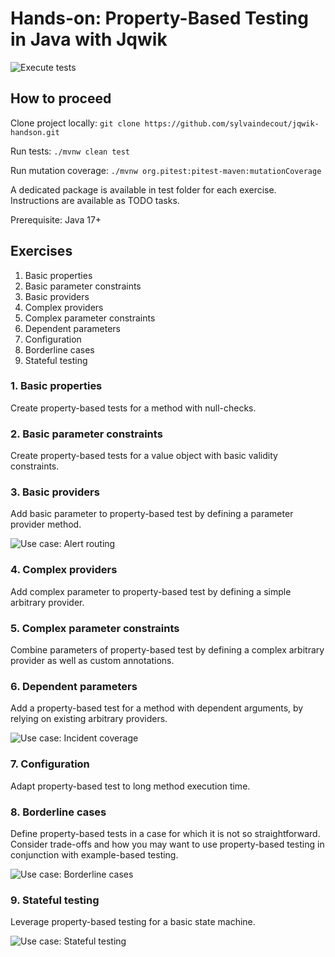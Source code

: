 # Hands-on: Property-Based Testing in Java with Jqwik

![Execute tests](https://github.com/sylvaindecout/jqwik-handson/workflows/Execute%20tests/badge.svg)

## How to proceed
Clone project locally:
`git clone https://github.com/sylvaindecout/jqwik-handson.git`

Run tests:
`./mvnw clean test`

Run mutation coverage:
`./mvnw org.pitest:pitest-maven:mutationCoverage`

A dedicated package is available in test folder for each exercise.
Instructions are available as TODO tasks.

Prerequisite: Java 17+

## Exercises
1. Basic properties
2. Basic parameter constraints
3. Basic providers
4. Complex providers
5. Complex parameter constraints
6. Dependent parameters
7. Configuration
8. Borderline cases
9. Stateful testing

### 1. Basic properties
Create property-based tests for a method with null-checks.

### 2. Basic parameter constraints
Create property-based tests for a value object with basic validity constraints.

### 3. Basic providers
Add basic parameter to property-based test by defining a parameter provider method.

![Use case: Alert routing](docs/images/UseCase-Exercise3.png)

### 4. Complex providers
Add complex parameter to property-based test by defining a simple arbitrary provider.

### 5. Complex parameter constraints
Combine parameters of property-based test by defining a complex arbitrary provider as well as custom annotations.

### 6. Dependent parameters
Add a property-based test for a method with dependent arguments, by relying on existing arbitrary providers.

![Use case: Incident coverage](docs/images/UseCase-Exercise6.png)

### 7. Configuration
Adapt property-based test to long method execution time.

### 8. Borderline cases
Define property-based tests in a case for which it is not so straightforward.
Consider trade-offs and how you may want to use property-based testing in conjunction with example-based testing.

![Use case: Borderline cases](docs/images/UseCase-Exercise8.png)

### 9. Stateful testing
Leverage property-based testing for a basic state machine.

![Use case: Stateful testing](docs/images/UseCase-Exercise9.png)
